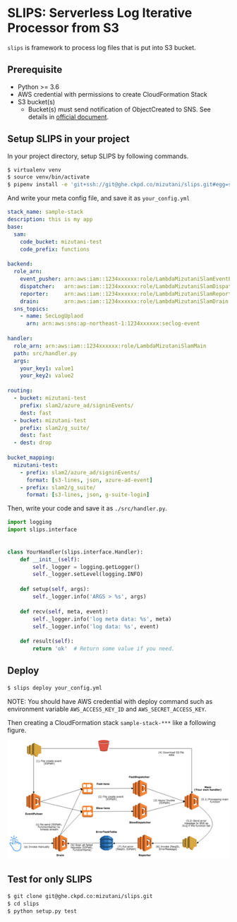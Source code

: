 SLIPS: Serverless Log Iterative Processor from S3 
=================

`slips` is framework to process log files that is put into S3 bucket.

Prerequisite
------------

- Python >= 3.6
- AWS credential with permissions to create CloudFormation Stack
- S3 bucket(s)
    - Bucket(s) must send notification of ObjectCreated to SNS. See details in [official document](https://docs.aws.amazon.com/AmazonS3/latest/dev/ways-to-add-notification-config-to-bucket.html).


Setup SLIPS in your project
------------

In your project directory, setup SLIPS by following commands.

```bash
$ virtualenv venv
$ source venv/bin/activate
$ pipenv install -e 'git+ssh://git@ghe.ckpd.co/mizutani/slips.git#egg=slips'
```

And write your meta config file, and save it as `your_config.yml`

```yaml
stack_name: sample-stack
description: this is my app
base:
  sam:
    code_bucket: mizutani-test
    code_prefix: functions

backend:
  role_arn:
    event_pusher: arn:aws:iam::1234xxxxxx:role/LambdaMizutaniSlamEventPusher
    dispatcher:   arn:aws:iam::1234xxxxxx:role/LambdaMizutaniSlamDispatcher
    reporter:     arn:aws:iam::1234xxxxxx:role/LambdaMizutaniSlamReporter
    drain:        arn:aws:iam::1234xxxxxx:role/LambdaMizutaniSlamDrain
  sns_topics:
    - name: SecLogUplaod
      arn: arn:aws:sns:ap-northeast-1:1234xxxxxx:seclog-event

handler:
  role_arn: arn:aws:iam::1234xxxxxx:role/LambdaMizutaniSlamMain
  path: src/handler.py
  args:
    your_key1: value1
    your_key2: value2

routing:
  - bucket: mizutani-test
    prefix: slam2/azure_ad/signinEvents/
    dest: fast
  - bucket: mizutani-test
    prefix: slam2/g_suite/
    dest: fast
  - dest: drop

bucket_mapping:
  mizutani-test:
    - prefix: slam2/azure_ad/signinEvents/
      format: [s3-lines, json, azure-ad-event]
    - prefix: slam2/g_suite/
      format: [s3-lines, json, g-suite-login]
```

Then, write your code and save it as `./src/handler.py`.

```python
import logging
import slips.interface


class YourHandler(slips.interface.Handler):
    def __init__(self):
        self._logger = logging.getLogger()
        self._logger.setLevel(logging.INFO)
        
    def setup(self, args):
        self._logger.info('ARGS > %s', args)
        
    def recv(self, meta, event):
        self._logger.info('log meta data: %s', meta)
        self._logger.info('log data: %s', event)

    def result(self):
        return 'ok'  # Return some value if you need.

```

Deploy
---------------

```bash
$ slips deploy your_config.yml
```

NOTE: You should have AWS credential with deploy command such as environment variable `AWS_ACCESS_KEY_ID` and `AWS_SECRET_ACCESS_KEY`.

Then creating a CloudFormation stack `sample-stack-***` like a following figure.

![CFn Stack overview](docs/stack-overview.png)


Test for only SLIPS
--------------

```bash
$ git clone git@ghe.ckpd.co:mizutani/slips.git
$ cd slips
$ python setup.py test
```
